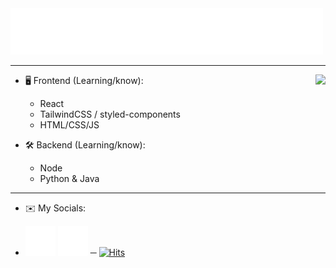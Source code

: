<img src="https://raw.githubusercontent.com/w-xe/w-xe/main/wave.svg" />

---

<a href="https://discord.com/users/975237102340022272">
  <img src="https://lanyard-profile-readme.vercel.app/api/975237102340022272?hideTimestamp=true&idleMessage=Probably%20dead'%20or%20asleep%20..." align="right" />
</a>

- 🖥️ Frontend (Learning/know):
  - React
  - TailwindCSS / styled-components
  - HTML/CSS/JS

- 🛠 Backend (Learning/know):
  - Node
  - Python & Java

---
  - ✉️ My Socials: 

  - [![Follow Me](https://raw.githubusercontent.com/w-xe/w-xe/main/ig.svg)](https://instagram.com/wxxet) [![Message Me](https://raw.githubusercontent.com/w-xe/w-xe/main/telegram.svg)](https://t.me/t_aliban) 
─
[![Hits](https://hits.link/hits?url=https://github.com/w-xe&bgLeft=444444&bgRight=575fff&label=visits)](https://hits.link)
